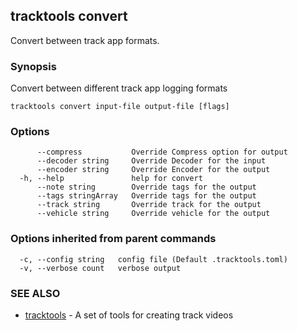 ## tracktools convert

Convert between track app formats.

### Synopsis

Convert between different track app logging formats

```
tracktools convert input-file output-file [flags]
```

### Options

```
      --compress           Override Compress option for output
      --decoder string     Override Decoder for the input
      --encoder string     Override Encoder for the output
  -h, --help               help for convert
      --note string        Override tags for the output
      --tags stringArray   Override tags for the output
      --track string       Override track for the output
      --vehicle string     Override vehicle for the output
```

### Options inherited from parent commands

```
  -c, --config string   config file (Default .tracktools.toml)
  -v, --verbose count   verbose output
```

### SEE ALSO

* [tracktools](tracktools.md)	 - A set of tools for creating track videos

